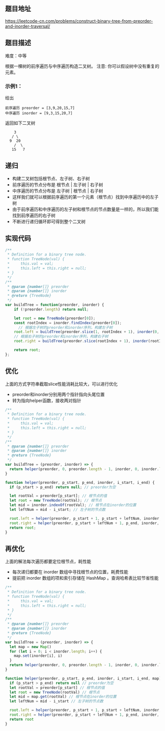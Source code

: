 ## 题目地址

https://leetcode-cn.com/problems/construct-binary-tree-from-preorder-and-inorder-traversal/

## 题目描述

难度：中等

根据一棵树的前序遍历与中序遍历构造二叉树。
注意:
你可以假设树中没有重复的元素。

### 示例1：

给出
```
前序遍历 preorder = [3,9,20,15,7]
中序遍历 inorder = [9,3,15,20,7]
```
返回如下二叉树
```
    3
   / \
  9  20
    /  \
   15   7
```

## 递归

- 构建二叉树包括根节点、左子树、右子树
- 前序遍历的节点分布是 根节点 | 左子树 | 右子树
- 中序遍历的节点分布是 左子树 | 根节点 | 右子树
- 这样我们就可以根据前序遍历的第一个元素（根节点）找到中序遍历中的左子树
- 由于前序遍历和中序遍历的左子树和根节点的节点数量是一样的，所以我们能找到前序遍历的右子树
- 不断进行递归循环即可得到整个二叉树

## 实现代码

```js
/**
 * Definition for a binary tree node.
 * function TreeNode(val) {
 *     this.val = val;
 *     this.left = this.right = null;
 * }
 */
/**
 * @param {number[]} preorder
 * @param {number[]} inorder
 * @return {TreeNode}
 */
var buildTree = function(preorder, inorder) {
    if (!preorder.length) return null;

    let root = new TreeNode(preorder[0]);
    const rootIndex = inorder.findIndex(preorder[0]);
      // 根据左子树的preorder和inorder序列，构建左子树
    root.left = buildTree(preorder.slice(1, rootIndex + 1), inorder(0, rootIndex));
    // 根据右子树的preorder和inorder序列，构建右子树
    root.right = buildTree(preorder.slice(rootIndex + 1), inorder(rootIndex + 1));

    return root;
};
```

## 优化

上面的方式字符串截取slice性能消耗比较大，可以进行优化
- preorder和inorder分别用两个指针指向头尾位置
- 转为指向helper函数，接收两对指针

```js
/**
 * Definition for a binary tree node.
 * function TreeNode(val) {
 *     this.val = val;
 *     this.left = this.right = null;
 * }
 */
/**
 * @param {number[]} preorder
 * @param {number[]} inorder
 * @return {TreeNode}
 */
var buildTree = (preorder, inorder) => {
  return helper(preorder, 0, preorder.length - 1, inorder, 0, inorder.length - 1);
}

function helper(preorder, p_start, p_end, inorder, i_start, i_end) {
  if (p_start > p_end) return null; // preorder为空

  let rootVal = preorder[p_start]; // 根节点的值
  let root = new TreeNode(rootVal); // 根节点
  let mid = inorder.indexOf(rootVal); // 根节点在inorder的位置
  let leftNum = mid - i_start; // 左子树的节点数

  root.left = helper(preorder, p_start + 1, p_start + leftNum, inorder, i_start, mid - 1);
  root.right = helper(preorder, p_start + leftNum + 1, p_end, inorder, mid + 1, i_end);
  return root;
}
```

## 再优化

上面的解法每次遍历都要定位根节点，耗性能
- 每次递归都要在 inorder 数组中寻找根节点的位置，耗费性能
- 提前把 inorder 数组的项和索引存储在 HashMap 。查询哈希表比较节省性能

```js
/**
 * Definition for a binary tree node.
 * function TreeNode(val) {
 *     this.val = val;
 *     this.left = this.right = null;
 * }
 */
/**
 * @param {number[]} preorder
 * @param {number[]} inorder
 * @return {TreeNode}
 */
var buildTree = (preorder, inorder) => {
  let map = new Map()
  for (let i = 0; i < inorder.length; i++) {
    map.set(inorder[i], i)
  }
  return helper(preorder, 0, preorder.length - 1, inorder, 0, inorder.length - 1, map)
}

function helper(preorder, p_start, p_end, inorder, i_start, i_end, map) {
  if (p_start > p_end) return null // preorder为空
  let rootVal = preorder[p_start] // 根节点的值
  let root = new TreeNode(rootVal) // 根节点
  let mid = map.get(rootVal) // 根节点在inorder的位置
  let leftNum = mid - i_start // 左子树的节点数

  root.left = helper(preorder, p_start + 1, p_start + leftNum, inorder, i_start, mid - 1, map)
  root.right = helper(preorder, p_start + leftNum + 1, p_end, inorder, mid + 1, i_end, map)
  return root
}
```